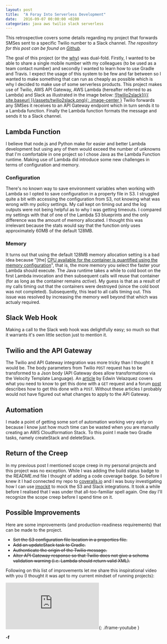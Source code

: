 ```yaml
---
layout: post
title:  "A Foray Into Serverless Development"
date:   2016-09-07 00:00:00 +0200
categories: java aws twilio slack serverless
---
```


This retrospective covers some details regarding my project that forwards SMSes sent to a specific Twilio number to a Slack channel. *The repository for this post can be found on [Github][github].*

The goal of this project (or the [why][why]) was dual-fold. Firstly, I wanted to be able to share a single mobile number with my colleagues (to be used as a team contact number) and secondly I wanted to learn how to use Gradle and Travis. I expect the usage of this system to be few and far between so I wanted to make something that can run as cheaply as possible which is why I decided to make use of some serverless products. This project makes use of Twilio, AWS API Gateway, AWS Lambda (hereafter referred to as Lambda) and Slack as illustrated in the image below:
[![twilio2slack]({{ site.baseurl }}/assets/twilio2slack.png){: .image-center }][cloudcraft]
Twilio forwards any SMSes it receives to an API Gateway endpoint which in turn sends it to a Lambda function. Finally the Lambda function formats the message and sends it to a Slack channel.

## Lambda Function
I believe that node.js and Python make for easier and better Lambda development but using any of them would exceed the number of unknowns that I'm comfortable in one project so I chose Java as the Lambda Function runtime. Making use of Lambda did introduce some new challenges in terms of configuration and memory.

### Configuration
There's no known way to save environment variables when working with Lambda so I opted to save configuration in a property file in S3. I struggled quite a bit with accessing the configuration from S3, not knowing what was wrong with my policy settings. My call kept on timing out and the log outputs were not being helpful as to why I was getting timeouts. I compared my settings with that of one of the Lambda S3 blueprints and the only difference was the amount of memory allocated. I thought this was irrelevant because the stats would say that the function only uses approximately 60MB of the default 128MB.

### Memory
It turns out that using the default 128MB memory allocation setting is a bad idea because "[the] [CPU available for the container is quantified using the memory configuration][forum]", that is, the more memory you select the faster your Lambda should execute. The Java runtime takes a while to cold boot on the first Lambda invocation and then subsequent calls will reuse that container (for as long as the container remains _active_). My guess is that as a result of my calls timing out that the containers were destroyed (since the cold boot was not completed). Subsequently, this lead to all calls timing out. This issue was resolved by increasing the memory well beyond that which was actualy required.

## Slack Web Hook
Making a call to the Slack web hook was delightfully easy; so much so that it warrants it's own little section just to mention it.

## Twilio and the API Gateway
The Twilio and API Gateway integration was more tricky than I thought it would be. The body parameters from Twilio `POST` request has to be transformed to a Json body (API Gateway does allow transformations via the Velocity Template Language).  An [article][edwin] by Edwin Velazquez covers what you need to know to get this done with a `GET` request and a forum [post][mapping] describes how to get this done with a `POST`. Without these articles I probably would not have figured out what changes to apply to the API Gateway.

## Automation
I made a point of getting some sort of automation working very early on because I know just how much time can be wasted when you are manually creating an AWS Cloudformation Stack. To this point I made two Gradle tasks, namely createStack and deleteStack.

## Return of the Creep
In my previous post I mentioned scope creep in my personal projects and this project was no exception. While I was adding the build status badge to the README.md file I thought of adding a code coverage badge. So before I knew it I had connected my repo to [coveralls.io][coveralls.io] and I was busy investigating how I can use [jmockit][jmockit] to mock the S3 and Slack integrations. It took a while before I realised that I was under that all-too-familiar spell again. One day I'll recognize the scope creep before I spend time on it.

## Possible Improvements
Here are some improvements (and production-readiness requirements) that can be made to the project.

* ~~Set the S3 configuration file location in a properties file.~~
* ~~Add an updateStack task to Gradle.~~
* ~~Authenticate the origin of the Twilio message.~~
* ~~Alter API Gateway response so that Twilio does not give a schema validation warning (i.e. Lambda should return valid XML).~~

Following on this list of improvements let me share this inspirational video with you (I thought it was apt to my current mindset of running projects):
<iframe src="https://www.youtube.com/embed/lRtV-ugIT0k" frameborder="0" allowfullscreen></iframe>{: .iframe-youtube }

**-f**

[cloudcraft]: https://cloudcraft.co
[coveralls.io]: https://coveralls.io
[edwin]: http://edwinvelazquez.com/blog/2015/12/15/build_an_aws_endpoint.html
[forum]: https://forums.aws.amazon.com/thread.jspa?messageID=691551
[jmockit]: http://jmockit.org/
[github]: https://github.com/vandiedakaf/twilio2slack
[mapping]: https://forums.aws.amazon.com/thread.jspa?messageID=673012&tstart=0#673012
[why]: https://www.ted.com/talks/simon_sinek_how_great_leaders_inspire_action
